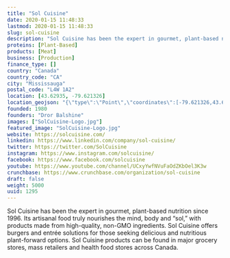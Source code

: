 ```yaml
---
title: "Sol Cuisine"
date: 2020-01-15 11:48:33
lastmod: 2020-01-15 11:48:33
slug: sol-cuisine
description: "Sol Cuisine has been the expert in gourmet, plant-based nutrition since 1996. Its artisanal food truly nourishes the mind, body and “sol,” with products made from high-quality, non-GMO ingredients. Sol Cuisine offers burgers and entrée solutions for those seeking delicious and nutritious plant-forward options. Sol Cuisine products can be found in major grocery stores, mass retailers and health food stores across Canada."
proteins: [Plant-Based]
products: [Meat]
business: [Production]
finance_type: []
country: "Canada"
country_code: "CA"
city: "Mississauga"
postal_code: "L4W 1A2"
location: [43.62935, -79.621326]
location_geojson: "{\"type\":\"Point\",\"coordinates\":[-79.621326,43.62935]}"
founded: 1980
founders: "Dror Balshine"
images: ["SolCuisine-Logo.jpg"]
featured_image: "SolCuisine-Logo.jpg"
website: https://solcuisine.com/
linkedin: https://www.linkedin.com/company/sol-cuisine/
twitter: https://twitter.com/SolCuisine
instagram: https://www.instagram.com/solcuisine/
facebook: https://www.facebook.com/solcuisine
youtube: https://www.youtube.com/channel/UCxyYwfNVuFaOdZKbOel3K3w
crunchbase: https://www.crunchbase.com/organization/sol-cuisine
draft: false
weight: 5000
uuid: 1295
---
```

Sol Cuisine has been the expert in gourmet, plant-based nutrition since 1996. Its artisanal food truly nourishes the mind, body and “sol,” with products made from high-quality, non-GMO ingredients. Sol Cuisine offers burgers and entrée solutions for those seeking delicious and nutritious plant-forward options. Sol Cuisine products can be found in major grocery stores, mass retailers and health food stores across Canada.
